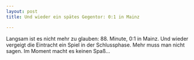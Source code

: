 ```yaml
---
layout: post
title: Und wieder ein spätes Gegentor: 0:1 in Mainz

---
```


Langsam ist es nicht mehr zu glauben: 88. Minute, 0:1 in Mainz. Und wieder vergeigt die Eintracht ein Spiel in der Schlussphase. Mehr muss man nicht sagen. Im Moment macht es keinen Spaß...


